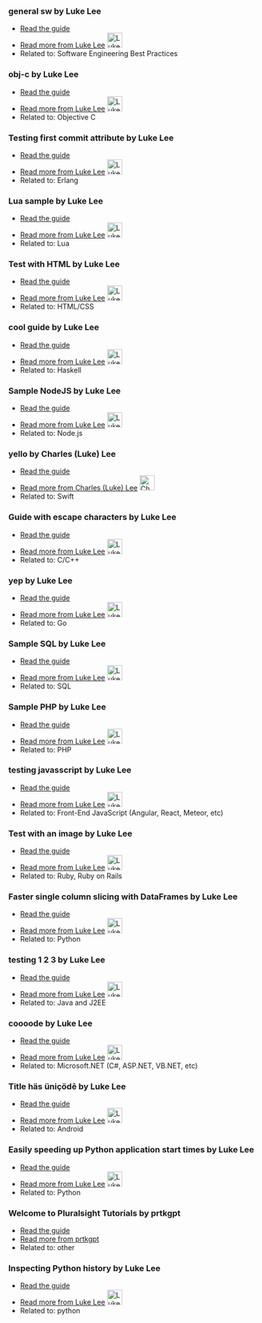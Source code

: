 ### general sw by Luke Lee
- [Read the guide](/software-engineering-best-practices/general-sw)
- [Read more from Luke Lee](/author/durden) <img src="https://avatars.githubusercontent.com/u/58063?v=3" width="30" height="30" alt="Luke Lee" />
- Related to: Software Engineering Best Practices

### obj-c by Luke Lee
- [Read the guide](/objective-c/obj-c)
- [Read more from Luke Lee](/author/durden) <img src="https://avatars.githubusercontent.com/u/58063?v=3" width="30" height="30" alt="Luke Lee" />
- Related to: Objective C

### Testing first commit attribute by Luke Lee
- [Read the guide](/erlang/testing-first-commit-attribute)
- [Read more from Luke Lee](/author/durden) <img src="https://avatars.githubusercontent.com/u/58063?v=3" width="30" height="30" alt="Luke Lee" />
- Related to: Erlang

### Lua sample by Luke Lee
- [Read the guide](/lua/lua-sample)
- [Read more from Luke Lee](/author/durden) <img src="https://avatars.githubusercontent.com/u/58063?v=3" width="30" height="30" alt="Luke Lee" />
- Related to: Lua

### Test with HTML by Luke Lee
- [Read the guide](/html-css/test-with-html)
- [Read more from Luke Lee](/author/durden) <img src="https://avatars.githubusercontent.com/u/58063?v=3" width="30" height="30" alt="Luke Lee" />
- Related to: HTML/CSS

### cool guide by Luke Lee
- [Read the guide](/haskell/cool-guide)
- [Read more from Luke Lee](/author/durden) <img src="https://avatars.githubusercontent.com/u/58063?v=3" width="30" height="30" alt="Luke Lee" />
- Related to: Haskell

### Sample NodeJS by Luke Lee
- [Read the guide](/node-js/sample-nodejs)
- [Read more from Luke Lee](/author/durden) <img src="https://avatars.githubusercontent.com/u/58063?v=3" width="30" height="30" alt="Luke Lee" />
- Related to: Node.js

### yello by Charles (Luke) Lee
- [Read the guide](/swift/yello)
- [Read more from Charles (Luke) Lee](/author/perkolasoft) <img src="https://avatars.githubusercontent.com/u/15053257?v=3" width="30" height="30" alt="Charles (Luke) Lee" />
- Related to: Swift

### Guide with escape characters by Luke Lee
- [Read the guide](/c-c++/guide-with-escape-characters)
- [Read more from Luke Lee](/author/durden) <img src="https://avatars.githubusercontent.com/u/58063?v=3" width="30" height="30" alt="Luke Lee" />
- Related to: C/C++

### yep by Luke Lee
- [Read the guide](/go/yep)
- [Read more from Luke Lee](/author/durden) <img src="https://avatars.githubusercontent.com/u/58063?v=3" width="30" height="30" alt="Luke Lee" />
- Related to: Go

### Sample SQL by Luke Lee
- [Read the guide](/sql/sample-sql)
- [Read more from Luke Lee](/author/durden) <img src="https://avatars.githubusercontent.com/u/58063?v=3" width="30" height="30" alt="Luke Lee" />
- Related to: SQL

### Sample PHP by Luke Lee
- [Read the guide](/php/sample-php)
- [Read more from Luke Lee](/author/durden) <img src="https://avatars.githubusercontent.com/u/58063?v=3" width="30" height="30" alt="Luke Lee" />
- Related to: PHP

### testing javasscript by Luke Lee
- [Read the guide](http://pskb-stage.herokuapp.com/front-end-javascript/testing-javasscript)
- [Read more from Luke Lee](http://pskb-stage.herokuapp.com/author/durden) <img src="https://avatars.githubusercontent.com/u/58063?v=3" width="30" height="30" alt="Luke Lee" />
- Related to: Front-End JavaScript (Angular, React, Meteor, etc)

### Test with an image by Luke Lee
- [Read the guide](http://pskb-stage.herokuapp.com/ruby-ruby-on-rails/test-with-an-image)
- [Read more from Luke Lee](http://pskb-stage.herokuapp.com/author/durden) <img src="https://avatars.githubusercontent.com/u/58063?v=3" width="30" height="30" alt="Luke Lee" />
- Related to: Ruby, Ruby on Rails

### Faster single column slicing with DataFrames by Luke Lee
- [Read the guide](/python/faster-single-column-slicing-with-dataframes)
- [Read more from Luke Lee](/author/durden) <img src="https://avatars.githubusercontent.com/u/58063?v=3" width="30" height="30" alt="Luke Lee" />
- Related to: Python

### testing 1 2 3 by Luke Lee
- [Read the guide](/java-and-j2ee/testing-1-2-3)
- [Read more from Luke Lee](/author/durden) <img src="https://avatars.githubusercontent.com/u/58063?v=3" width="30" height="30" alt="Luke Lee" />
- Related to: Java and J2EE

### coooode by Luke Lee
- [Read the guide](/microsoft-net/coooode)
- [Read more from Luke Lee](/author/durden) <img src="https://avatars.githubusercontent.com/u/58063?v=3" width="30" height="30" alt="Luke Lee" />
- Related to: Microsoft.NET (C#, ASP.NET, VB.NET, etc)

### Title häs üniçödē by Luke Lee
- [Read the guide](/android/title-has-unicode)
- [Read more from Luke Lee](/author/durden) <img src="https://avatars.githubusercontent.com/u/58063?v=3" width="30" height="30" alt="Luke Lee" />
- Related to: Android

### Easily speeding up Python application start times by Luke Lee
- [Read the guide](/python/easily-speeding-up-python-application-start-times)
- [Read more from Luke Lee](/author/durden) <img src="https://avatars.githubusercontent.com/u/58063?v=3" width="30" height="30" alt="Luke Lee" />
- Related to: Python

### Welcome to Pluralsight Tutorials by prtkgpt
- [Read the guide](https://tutorials.pluralsight.com/other/welcome-to-pluralsight-tutorials)
- [Read more from prtkgpt](https://tutorials.pluralsight.com/user/prtkgpt)
- Related to: other

### Inspecting Python history by Luke Lee
- [Read the guide](https://tutorials.pluralsight.com/python/inspecting-python-history)
- [Read more from Luke Lee](https://tutorials.pluralsight.com/user/durden) <img src="https://avatars.githubusercontent.com/u/58063?v=3" width="30" height="30" alt="Luke Lee" />
- Related to: python
